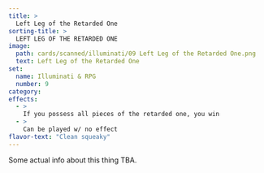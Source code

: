 ```yaml
---
title: >
  Left Leg of the Retarded One
sorting-title: >
  LEFT LEG OF THE RETARDED ONE
image: 
  path: cards/scanned/illuminati/09 Left Leg of the Retarded One.png
  text: Left Leg of the Retarded One
set:
  name: Illuminati & RPG
  number: 9
category: 
effects: 
  - >
    If you possess all pieces of the retarded one, you win
  - >
    Can be played w/ no effect
flavor-text: "Clean squeaky"
---
```

Some actual info about this thing TBA.

